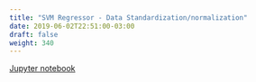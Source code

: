 ```yaml
---
title: "SVM Regressor - Data Standardization/normalization"
date: 2019-06-02T22:51:00-03:00
draft: false
weight: 340
---
```


[Jupyter notebook](https://nbviewer.jupyter.org/github/gmoncarz/machine_learning_tour/blob/master/notebooks/05_svm/regressor/03_svn_regressor_test_standardization.ipynb)

<div> 
    <object type="text/html" width="100%" height="1000" data="https://nbviewer.jupyter.org/github/gmoncarz/machine_learning_tour/blob/master/notebooks/05_svm/regressor/03_svn_regressor_test_standardization.ipynb">
    </object>
</div>
